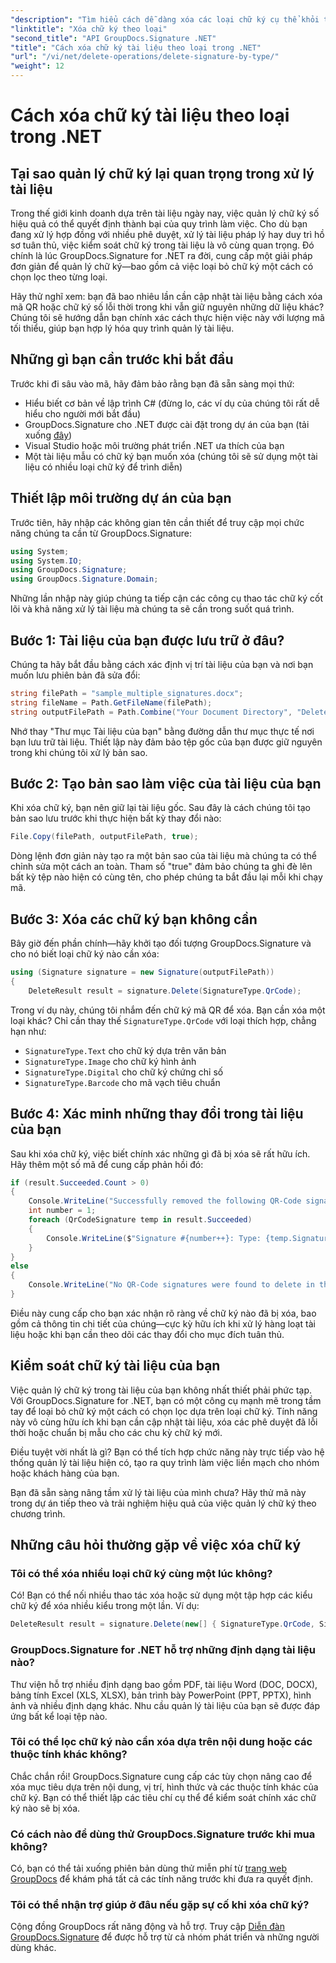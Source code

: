 ```yaml
---
"description": "Tìm hiểu cách dễ dàng xóa các loại chữ ký cụ thể khỏi tài liệu bằng GroupDocs.Signature cho .NET. Nắm vững cách quản lý chữ ký chỉ trong vài phút!"
"linktitle": "Xóa chữ ký theo loại"
"second_title": "API GroupDocs.Signature .NET"
"title": "Cách xóa chữ ký tài liệu theo loại trong .NET"
"url": "/vi/net/delete-operations/delete-signature-by-type/"
"weight": 12
---
```


# Cách xóa chữ ký tài liệu theo loại trong .NET

## Tại sao quản lý chữ ký lại quan trọng trong xử lý tài liệu

Trong thế giới kinh doanh dựa trên tài liệu ngày nay, việc quản lý chữ ký số hiệu quả có thể quyết định thành bại của quy trình làm việc. Cho dù bạn đang xử lý hợp đồng với nhiều phê duyệt, xử lý tài liệu pháp lý hay duy trì hồ sơ tuân thủ, việc kiểm soát chữ ký trong tài liệu là vô cùng quan trọng. Đó chính là lúc GroupDocs.Signature for .NET ra đời, cung cấp một giải pháp đơn giản để quản lý chữ ký—bao gồm cả việc loại bỏ chữ ký một cách có chọn lọc theo từng loại.

Hãy thử nghĩ xem: bạn đã bao nhiêu lần cần cập nhật tài liệu bằng cách xóa mã QR hoặc chữ ký số lỗi thời trong khi vẫn giữ nguyên những dữ liệu khác? Chúng tôi sẽ hướng dẫn bạn chính xác cách thực hiện việc này với lượng mã tối thiểu, giúp bạn hợp lý hóa quy trình quản lý tài liệu.

## Những gì bạn cần trước khi bắt đầu

Trước khi đi sâu vào mã, hãy đảm bảo rằng bạn đã sẵn sàng mọi thứ:

- Hiểu biết cơ bản về lập trình C# (đừng lo, các ví dụ của chúng tôi rất dễ hiểu cho người mới bắt đầu)
- GroupDocs.Signature cho .NET được cài đặt trong dự án của bạn (tải xuống [đây](https://releases.groupdocs.com/signature/net/))
- Visual Studio hoặc môi trường phát triển .NET ưa thích của bạn
- Một tài liệu mẫu có chữ ký bạn muốn xóa (chúng tôi sẽ sử dụng một tài liệu có nhiều loại chữ ký để trình diễn)

## Thiết lập môi trường dự án của bạn

Trước tiên, hãy nhập các không gian tên cần thiết để truy cập mọi chức năng chúng ta cần từ GroupDocs.Signature:

```csharp
using System;
using System.IO;
using GroupDocs.Signature;
using GroupDocs.Signature.Domain;
```

Những lần nhập này giúp chúng ta tiếp cận các công cụ thao tác chữ ký cốt lõi và khả năng xử lý tài liệu mà chúng ta sẽ cần trong suốt quá trình.

## Bước 1: Tài liệu của bạn được lưu trữ ở đâu?

Chúng ta hãy bắt đầu bằng cách xác định vị trí tài liệu của bạn và nơi bạn muốn lưu phiên bản đã sửa đổi:

```csharp
string filePath = "sample_multiple_signatures.docx";
string fileName = Path.GetFileName(filePath);
string outputFilePath = Path.Combine("Your Document Directory", "DeleteBySignatureType", fileName);
```

Nhớ thay "Thư mục Tài liệu của bạn" bằng đường dẫn thư mục thực tế nơi bạn lưu trữ tài liệu. Thiết lập này đảm bảo tệp gốc của bạn được giữ nguyên trong khi chúng tôi xử lý bản sao.

## Bước 2: Tạo bản sao làm việc của tài liệu của bạn

Khi xóa chữ ký, bạn nên giữ lại tài liệu gốc. Sau đây là cách chúng tôi tạo bản sao lưu trước khi thực hiện bất kỳ thay đổi nào:

```csharp
File.Copy(filePath, outputFilePath, true);
```

Dòng lệnh đơn giản này tạo ra một bản sao của tài liệu mà chúng ta có thể chỉnh sửa một cách an toàn. Tham số "true" đảm bảo chúng ta ghi đè lên bất kỳ tệp nào hiện có cùng tên, cho phép chúng ta bắt đầu lại mỗi khi chạy mã.

## Bước 3: Xóa các chữ ký bạn không cần

Bây giờ đến phần chính—hãy khởi tạo đối tượng GroupDocs.Signature và cho nó biết loại chữ ký nào cần xóa:

```csharp
using (Signature signature = new Signature(outputFilePath))
{
    DeleteResult result = signature.Delete(SignatureType.QrCode);
```

Trong ví dụ này, chúng tôi nhắm đến chữ ký mã QR để xóa. Bạn cần xóa một loại khác? Chỉ cần thay thế `SignatureType.QrCode` với loại thích hợp, chẳng hạn như:
- `SignatureType.Text` cho chữ ký dựa trên văn bản
- `SignatureType.Image` cho chữ ký hình ảnh
- `SignatureType.Digital` cho chữ ký chứng chỉ số
- `SignatureType.Barcode` cho mã vạch tiêu chuẩn

## Bước 4: Xác minh những thay đổi trong tài liệu của bạn

Sau khi xóa chữ ký, việc biết chính xác những gì đã bị xóa sẽ rất hữu ích. Hãy thêm một số mã để cung cấp phản hồi đó:

```csharp
if (result.Succeeded.Count > 0)
{
    Console.WriteLine("Successfully removed the following QR-Code signatures:");
    int number = 1;
    foreach (QrCodeSignature temp in result.Succeeded)
    {
        Console.WriteLine($"Signature #{number++}: Type: {temp.SignatureType} Id:{temp.SignatureId}, Text: {temp.Text}");
    }
}
else
{
    Console.WriteLine("No QR-Code signatures were found to delete in this document.");
}
```

Điều này cung cấp cho bạn xác nhận rõ ràng về chữ ký nào đã bị xóa, bao gồm cả thông tin chi tiết của chúng—cực kỳ hữu ích khi xử lý hàng loạt tài liệu hoặc khi bạn cần theo dõi các thay đổi cho mục đích tuân thủ.

## Kiểm soát chữ ký tài liệu của bạn

Việc quản lý chữ ký trong tài liệu của bạn không nhất thiết phải phức tạp. Với GroupDocs.Signature for .NET, bạn có một công cụ mạnh mẽ trong tầm tay để loại bỏ chữ ký một cách có chọn lọc dựa trên loại chữ ký. Tính năng này vô cùng hữu ích khi bạn cần cập nhật tài liệu, xóa các phê duyệt đã lỗi thời hoặc chuẩn bị mẫu cho các chu kỳ chữ ký mới.

Điều tuyệt vời nhất là gì? Bạn có thể tích hợp chức năng này trực tiếp vào hệ thống quản lý tài liệu hiện có, tạo ra quy trình làm việc liền mạch cho nhóm hoặc khách hàng của bạn.

Bạn đã sẵn sàng nâng tầm xử lý tài liệu của mình chưa? Hãy thử mã này trong dự án tiếp theo và trải nghiệm hiệu quả của việc quản lý chữ ký theo chương trình.

## Những câu hỏi thường gặp về việc xóa chữ ký

### Tôi có thể xóa nhiều loại chữ ký cùng một lúc không?
Có! Bạn có thể nối nhiều thao tác xóa hoặc sử dụng một tập hợp các kiểu chữ ký để xóa nhiều kiểu trong một lần. Ví dụ:
```csharp
DeleteResult result = signature.Delete(new[] { SignatureType.QrCode, SignatureType.Barcode });
```

### GroupDocs.Signature for .NET hỗ trợ những định dạng tài liệu nào?
Thư viện hỗ trợ nhiều định dạng bao gồm PDF, tài liệu Word (DOC, DOCX), bảng tính Excel (XLS, XLSX), bản trình bày PowerPoint (PPT, PPTX), hình ảnh và nhiều định dạng khác. Nhu cầu quản lý tài liệu của bạn sẽ được đáp ứng bất kể loại tệp nào.

### Tôi có thể lọc chữ ký nào cần xóa dựa trên nội dung hoặc các thuộc tính khác không?
Chắc chắn rồi! GroupDocs.Signature cung cấp các tùy chọn nâng cao để xóa mục tiêu dựa trên nội dung, vị trí, hình thức và các thuộc tính khác của chữ ký. Bạn có thể thiết lập các tiêu chí cụ thể để kiểm soát chính xác chữ ký nào sẽ bị xóa.

### Có cách nào để dùng thử GroupDocs.Signature trước khi mua không?
Có, bạn có thể tải xuống phiên bản dùng thử miễn phí từ [trang web GroupDocs](https://releases.groupdocs.com/) để khám phá tất cả các tính năng trước khi đưa ra quyết định.

### Tôi có thể nhận trợ giúp ở đâu nếu gặp sự cố khi xóa chữ ký?
Cộng đồng GroupDocs rất năng động và hỗ trợ. Truy cập [Diễn đàn GroupDocs.Signature](https://forum.groupdocs.com/c/signature/13) để được hỗ trợ từ cả nhóm phát triển và những người dùng khác.